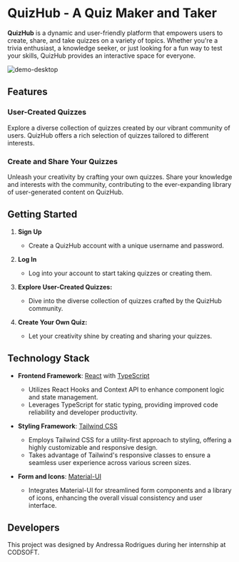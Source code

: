 # QuizHub - A Quiz Maker and Taker

**QuizHub** is a dynamic and user-friendly platform that empowers users to create, share, and take quizzes on a variety of topics. Whether you're a trivia enthusiast, a knowledge seeker, or just looking for a fun way to test your skills, QuizHub provides an interactive space for everyone.

![demo-desktop](scr/assets/demo-desktop.gif)

## Features

### **User-Created Quizzes**

Explore a diverse collection of quizzes created by our vibrant community of users. QuizHub offers a rich selection of quizzes tailored to different interests.

### **Create and Share Your Quizzes**

Unleash your creativity by crafting your own quizzes. Share your knowledge and interests with the community, contributing to the ever-expanding library of user-generated content on QuizHub.

## Getting Started

1. **Sign Up**
   - Create a QuizHub account with a unique username and password.

2. **Log In**
    - Log into your account to start taking quizzes or creating them.

3. **Explore User-Created Quizzes:**
   - Dive into the diverse collection of quizzes crafted by the QuizHub community.

4. **Create Your Own Quiz:**
   - Let your creativity shine by creating and sharing your quizzes.

## Technology Stack

- **Frontend Framework**: [React](https://reactjs.org/) with [TypeScript](https://www.typescriptlang.org/)
  - Utilizes React Hooks and Context API to enhance component logic and state management.
  - Leverages TypeScript for static typing, providing improved code reliability and developer productivity.

- **Styling Framework**: [Tailwind CSS](https://tailwindcss.com/)
  - Employs Tailwind CSS for a utility-first approach to styling, offering a highly customizable and responsive design.
  - Takes advantage of Tailwind's responsive classes to ensure a seamless user experience across various screen sizes.

- **Form and Icons**: [Material-UI](https://material-ui.com/)
  - Integrates Material-UI for streamlined form components and a library of icons, enhancing the overall visual consistency and user interface.

## Developers

This project was designed by Andressa Rodrigues during her internship at CODSOFT.
